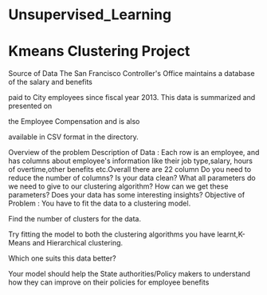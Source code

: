 # Unsupervised_Learning

# Kmeans Clustering Project

Source of Data The San Francisco Controller's Office maintains a database of the salary and benefits

paid to City employees since fiscal year 2013. This data is summarized and presented on

the Employee Compensation and is also

available in CSV format in the directory.

Overview of the problem Description of Data : Each row is an employee, and has columns about employee's information like their job type,salary, hours of overtime,other benefits etc.Overall there are 22 column Do you need to reduce the number of columns? Is your data clean? What all parameters do we need to give to our clustering algorithm? How can we get these parameters? Does your data has some interesting insights? Objective of Problem : You have to fit the data to a clustering model.

Find the number of clusters for the data.

Try fitting the model to both the clustering algorithms you have learnt,K-Means and Hierarchical clustering.

Which one suits this data better?

Your model should help the State authorities/Policy makers to understand how they can improve on their policies for employee benefits
